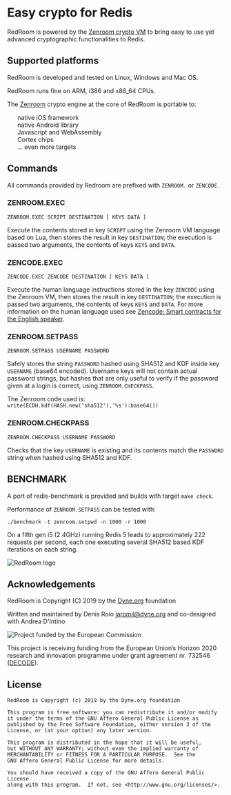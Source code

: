 # Easy crypto for Redis

RedRoom is powered by the [Zenroom crypto VM](https://zenroom.dyne.org) to bring easy to use yet advanced cryptographic functionalities to Redis.


## <span class="mdi mdi-raspberry-pi turq"></span> Supported platforms

<p>
RedRoom is developed and tested on Linux, Windows and Mac OS.
</p>

<p>
RedRoom runs fine on ARM, i386 and x86_64 CPUs.
</p>

The <a href="https://zenroom.dyne.org">Zenroom</a> crypto engine at
the core of RedRoom is portable to:
<ul style="list-style: none">
<li><span class="mdi mdi-apple"></span> native iOS framework
<li><span class="mdi mdi-android"></span> native Android library
<li><span class="mdi mdi-language-javascript"></span> Javascript and WebAssembly
<li><span class="mdi mdi-chip"></span> Cortex chips
<li> ... even more targets
</ul>


## <span class="mdi mdi-textbox has-text-link" ></span> Commands

All commands provided by Redroom are prefixed with `ZENROOM.` or `ZENCODE.`

### ZENROOM.EXEC

```
ZENROOM.EXEC SCRIPT DESTINATION [ KEYS DATA ]
```

Execute the contents stored in key `SCRIPT` using the Zenroom VM language based on Lua, then stores the result in key `DESTINATION`; the execution is passed two arguments, the contents of keys `KEYS` and `DATA`.

### ZENCODE.EXEC

```
ZENCODE.EXEC ZENCODE DESTINATION [ KEYS DATA ]
```

Execute the human language instructions stored in the key `ZENCODE` using the Zenroom VM, then stores the result in key `DESTINATION`; the execution is passed two arguments, the contents of keys `KEYS` and `DATA`. For more information on the human language used see [Zencode: Smart contracts for the English speaker](https://decodeproject.eu/blog/smart-contracts-english-speaker).


### ZENROOM.SETPASS

```
ZENROOM.SETPASS USERNAME PASSWORD
```

Safely stores the string `PASSWORD` hashed using SHA512 and KDF inside key `USERNAME` (base64 encoded). Username keys will not contain actual password strings, but hashes that are only useful to verify if the password given at a login is correct, using `ZENROOM.CHECKPASS`.

The Zenroom code used is: `write(ECDH.kdf(HASH.new('sha512'),'%s'):base64())`

### ZENROOM.CHECKPASS

```
ZENROOM.CHECKPASS USERNAME PASSWORD
```

Checks that the key `USERNAME` is existing and its contents match the `PASSWORD` string when hashed using SHA512 and KDF.

## BENCHMARK

A port of redis-benchmark is provided and builds with target `make check`.

Performance of `ZENROOM.SETPASS` can be tested with:

```
./benchmark -t zenroom.setpwd -n 1000 -r 1000
```

On a fifth gen i5 (2.4GHz) running Redis 5 leads to approximately 222 requests per second, each one executing several SHA512 based KDF iterations on each string.

![RedRoom logo](http://redroom.dyne.org/img/redroom-trans.png)


## Acknowledgements

RedRoom is Copyright (C) 2019 by the [Dyne.org](https://www.dyne.org) foundation

Written and maintained by Denis Roio <jaromil@dyne.org> and co-designed with Andrea D'Intino

<img src="https://zenroom.dyne.org/img/ec_logo.png" class="pic" alt="Project funded by the European Commission">

This project is receiving funding from the European Union’s Horizon 2020 research and innovation programme under grant agreement nr. 732546 ([DECODE](https://decodeproject.eu)).

## License

    RedRoom is Copyright (c) 2019 by the Dyne.org foundation
    
    This program is free software: you can redistribute it and/or modify
    it under the terms of the GNU Affero General Public License as
    published by the Free Software Foundation, either version 3 of the
    License, or (at your option) any later version.
    
    This program is distributed in the hope that it will be useful,
    but WITHOUT ANY WARRANTY; without even the implied warranty of
    MERCHANTABILITY or FITNESS FOR A PARTICULAR PURPOSE.  See the
    GNU Affero General Public License for more details.
    
    You should have received a copy of the GNU Affero General Public License
    along with this program.  If not, see <http://www.gnu.org/licenses/>.
